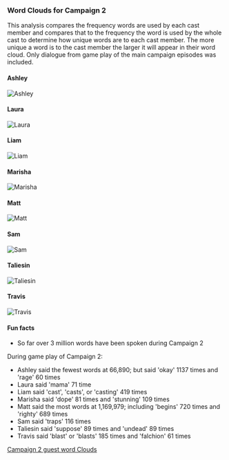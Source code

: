 ### Word Clouds for Campaign 2

This analysis compares the frequency words are used by each cast member and compares that to the frequency the word is used by the whole cast to determine how unique words are to each cast member. The more unique a word is to the cast member the larger it will appear in their word cloud. Only dialogue from game play of the main campaign episodes was included.

#### Ashley
![Ashley](https://github.com/KyleOfCanada/CRDialogue/raw/main/plots/wordClouds/C2/C2ASHLEY.png)

#### Laura
![Laura](https://github.com/KyleOfCanada/CRDialogue/raw/main/plots/wordClouds/C2/C2LAURA.png)

#### Liam
![Liam](https://github.com/KyleOfCanada/CRDialogue/raw/main/plots/wordClouds/C2/C2LIAM.png)

#### Marisha
![Marisha](https://github.com/KyleOfCanada/CRDialogue/raw/main/plots/wordClouds/C2/C2MARISHA.png)

#### Matt
![Matt](https://github.com/KyleOfCanada/CRDialogue/raw/main/plots/wordClouds/C2/C2MATT.png)

#### Sam
![Sam](https://github.com/KyleOfCanada/CRDialogue/raw/main/plots/wordClouds/C2/C2SAM.png)

#### Taliesin
![Taliesin](https://github.com/KyleOfCanada/CRDialogue/raw/main/plots/wordClouds/C2/C2TALIESIN.png)

#### Travis
![Travis](https://github.com/KyleOfCanada/CRDialogue/raw/main/plots/wordClouds/C2/C2TRAVIS.png)

#### Fun facts

* So far over 3 million words have been spoken during Campaign 2


During game play of Campaign 2:
* Ashley said the fewest words at 66,890; but said 'okay' 1137 times and 'rage' 60 times
* Laura said 'mama' 71 time
* Liam said 'cast', 'casts', or 'casting' 419 times
* Marisha said 'dope' 81 times and 'stunning' 109 times
* Matt said the most words at 1,169,979; including 'begins' 720 times and 'righty' 689 times
* Sam said 'traps' 116 times
* Taliesin said 'suppose' 89 times and 'undead' 89 times
* Travis said 'blast' or 'blasts' 185 times and 'falchion' 61 times

[Campaign 2 guest word Clouds](https://github.com/KyleOfCanada/CRDialogue/blob/main/docs/wordCloudsGuests.md#word-clouds-for-campaign-2-guests)